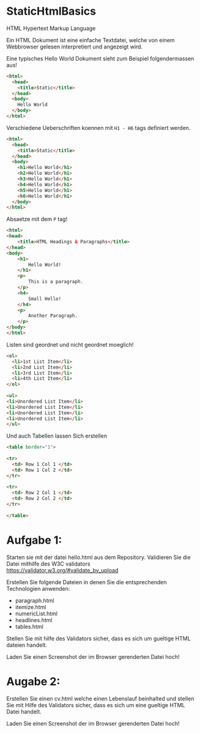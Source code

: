 # StaticHtmlBasics

HTML Hypertext Markup Language

Ein HTML Dokument ist eine einfache Textdatei, welche von einem Webbrowser gelesen interpretiert und angezeigt wird.

Eine typisches Hello World Dokument sieht zum Beispiel folgendermassen aus!

```html
<html>
  <head>
    <title>Static</title>
  </head>
  <body>
    Hello World
  </body>
</html>
```

Verschiedene Ueberschriften koennen mit `H1 - H6` tags definiert werden.

```html
<html>
  <head>
    <title>Static</title>
  </head>
  <body>
    <h1>Hello World</h1>
    <h2>Hello World</h1>
    <h3>Hello World</h1>
    <h4>Hello World</h1>
    <h5>Hello World</h1>
    <h6>Hello World</h1>
  </body>
</html>
```

Absaetze mit dem `P` tag!

```html
<html>
<head>
    <title>HTML Headings & Paragraphs</title>
</head>
<body>
    <h1>
        Hello World!
    </h1>
    <p>
        This is a paragraph.
    </p>
    <h4>
        Small Hello!
    </h4>
    <p>
        Another Paragraph.
    </p>
</body>
</html>
```

Listen sind geordnet und nicht geordnet moeglich!

```html
<ol>
  <li>1st List Item</li>
  <li>2nd List Item</li>
  <li>3rd List Item</li>
  <li>4th List Item</li>
</ol>
 
<ul>
<li>Unordered List Item</li>
<li>Unordered List Item</li>
<li>Unordered List Item</li>
<li>Unordered List Item</li>
</ul>
```

Und auch Tabellen lassen Sich erstellen

```html
<table border="1">
 
<tr>
  <td> Row 1 Col 1 </td>
  <td> Row 1 Col 2 </td>
</tr>
 
<tr>
  <td> Row 2 Col 1 </td>
  <td> Row 2 Col 2 </td>
</tr>
 
</table>
```

# Aufgabe 1:

Starten sie mit der datei hello.html aus dem Repository. 
Validieren Sie die Datei mithilfe des W3C validators 
https://validator.w3.org/#validate_by_upload

Erstellen Sie folgende Dateien in denen Sie die entsprechenden Technologien anwenden:

* paragraph.html
* itemize.html
* numericList.html
* headlines.html
* tables.html

Stellen Sie mit hilfe des Validators sicher, dass es sich um gueltige HTML dateien handelt.

Laden Sie einen Screenshot der im Browser gerenderten Datei hoch!

# Augabe 2:

Erstellen Sie einen cv.html welche einen Lebenslauf beinhalted und stellen Sie mit Hilfe des Validators sicher, dass es sich um eine gueltige HTML Datei handelt.

Laden Sie einen Screenshot der im Browser gerenderten Datei hoch!
